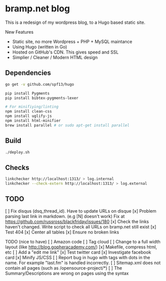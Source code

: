 bramp.net blog
==============

This is a redesign of my wordpress blog, to a Hugo based static site.

New Features
 * Static site, no more Wordpress + PHP + MySQL maintance
 * Using Hugo (written in Go)
 * Hosted on GitHub's CDN. This gives speed and SSL
 * Simplier / Cleaner / Modern HTML design

Dependencies
------------
```bash
go get -v github.com/spf13/hugo

pip install Pygments
pip install bibtex-pygments-lexer

# For minifiying/linting
npm install clean-css
npm install uglify-js
npm install html-minifier
brew install parallel # or sudo apt-get install parallel
```

Build
-----
```bash
./deploy.sh
```

Checks
------
```bash
linkchecker http://localhost:1313/ > log.internal
linkchecker --check-extern http://localhost:1313/ > log.external
```

TODO
----
 [ ] Fix disqus (dsq_thread_id). Have to update URLs on disque
 [x] Problem parsing last link in markdown. (e.g [N] doesn't work) Fix at https://github.com/russross/blackfriday/issues/180
 [x] Check the links haven't changed. Write script to check all URLs on bramp.net still exist
 [x] Test 404
 [x] Center all tables
 [x] Ensure no broken links

TODO (nice to have)
 [ ] Amazon code
 [ ] Tag cloud
 [ ] Change to a full width layout (like http://blog.gopheracademy.com/)
 [x] Makefile, compress html, etc
 [ ] Add a "edit me link"
 [x] Test twitter card
 [x] Investigate facebook card
 [x] Minify JS/CSS
 [ ] Report bug in hugo with tags with dots in the name. For example "last.fm" is handled incorrectly.
 [ ] Sitemap.xml does not contain all pages (such as /opensource-project/*)
 [ ] The Summary/Descriptions are wrong on pages using the <!--more--> syntax
